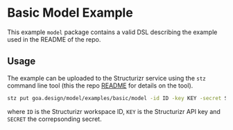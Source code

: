 # Basic Model Example

This example `model` package contains a valid DSL describing the example used
in the README of the repo.

## Usage

The example can be uploaded to the Structurizr service using the `stz`
command line tool (this the repo
[README](https://github.com/goadesign/model/tree/master/README.md) for
details on the tool).

```bash
stz put goa.design/model/examples/basic/model -id ID -key KEY -secret SECRET
```

where `ID` is the Structurizr workspace ID, `KEY` is the Structurizr API key
and `SECRET` the correpsonding secret.
